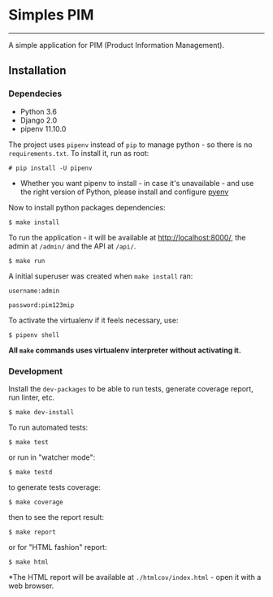 # Simples PIM
___

A simple application for PIM (Product Information Management).

## Installation

### Dependecies

- Python 3.6
- Django 2.0
- pipenv 11.10.0

The project uses `pipenv` instead of `pip` to manage python - so there is no `requirements.txt`. To install it, run as root:

```# pip install -U pipenv```

* Whether you want pipenv to install - in case it's unavailable - and use the right version of Python, please install and configure [pyenv](https://github.com/pyenv/pyenv-installer)

Now to install python packages dependencies:

```$ make install```

To run the application - it will be available at [http://localhost:8000/](http://localhost:8000/), the admin at `/admin/` and the API at `/api/`.

```$ make run```

A initial superuser was created when `make install` ran:

```
username:admin

password:pim123mip
```

To activate the virtualenv if it feels necessary, use:

```$ pipenv shell```

**All `make` commands uses virtualenv interpreter without activating it.** 

### Development

Install the `dev-packages` to be able to run tests, generate coverage report, run linter, etc. 

```$ make dev-install```

To run automated tests:

```$ make test```

or run in "watcher mode":

```$ make testd```

to generate tests coverage:

```$ make coverage```

then to see the report result:

```$ make report```

or for "HTML fashion" report:

```$ make html```

*The HTML report will be available at `./htmlcov/index.html` - open it with a web browser.